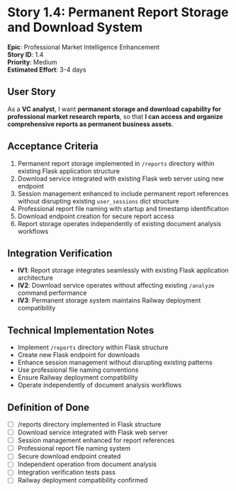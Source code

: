 # Story 1.4: Permanent Report Storage and Download System

**Epic**: Professional Market Intelligence Enhancement  
**Story ID**: 1.4  
**Priority**: Medium  
**Estimated Effort**: 3-4 days  

## User Story

As a **VC analyst**,
I want **permanent storage and download capability for professional market research reports**,
so that **I can access and organize comprehensive reports as permanent business assets**.

## Acceptance Criteria

1. Permanent report storage implemented in `/reports` directory within existing Flask application structure
2. Download service integrated with existing Flask web server using new endpoint
3. Session management enhanced to include permanent report references without disrupting existing `user_sessions` dict structure
4. Professional report file naming with startup and timestamp identification
5. Download endpoint creation for secure report access
6. Report storage operates independently of existing document analysis workflows

## Integration Verification

- **IV1**: Report storage integrates seamlessly with existing Flask application architecture
- **IV2**: Download service operates without affecting existing `/analyze` command performance
- **IV3**: Permanent storage system maintains Railway deployment compatibility

## Technical Implementation Notes

- Implement `/reports` directory within Flask structure
- Create new Flask endpoint for downloads
- Enhance session management without disrupting existing patterns
- Use professional file naming conventions
- Ensure Railway deployment compatibility
- Operate independently of document analysis workflows

## Definition of Done

- [ ] /reports directory implemented in Flask structure
- [ ] Download service integrated with Flask web server
- [ ] Session management enhanced for report references
- [ ] Professional report file naming system
- [ ] Secure download endpoint created
- [ ] Independent operation from document analysis
- [ ] Integration verification tests pass
- [ ] Railway deployment compatibility confirmed